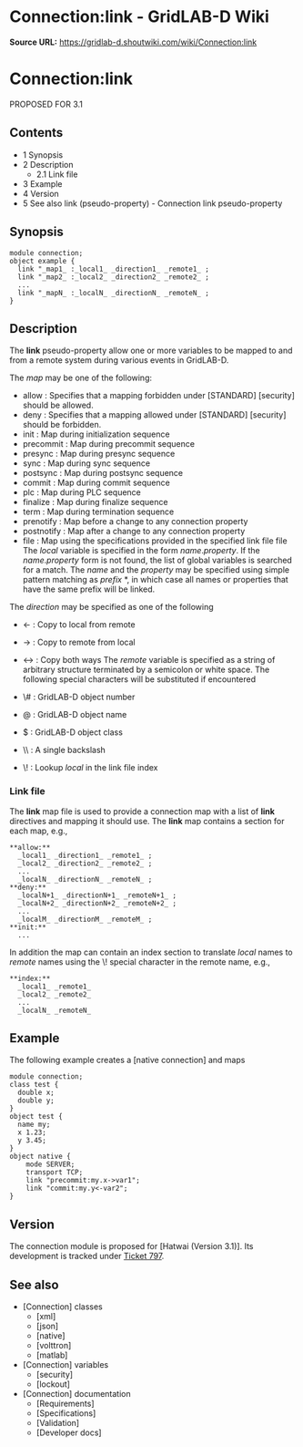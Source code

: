 # Connection:link - GridLAB-D Wiki

**Source URL:** https://gridlab-d.shoutwiki.com/wiki/Connection:link
# Connection:link

PROPOSED FOR 3.1 

## Contents

  * 1 Synopsis
  * 2 Description
    * 2.1 Link file
  * 3 Example
  * 4 Version
  * 5 See also
link (pseudo-property) \- Connection link pseudo-property 

## Synopsis
    
    
    module connection;
    object example {
      link "_map1_ :_local1_ _direction1_ _remote1_ ;
      link "_map2_ :_local2_ _direction2_ _remote2_ ;
      ...
      link "_mapN_ :_localN_ _directionN_ _remoteN_ ;
    }
    

## Description

The **link** pseudo-property allow one or more variables to be mapped to and from a remote system during various events in GridLAB-D. 

The _map_ may be one of the following: 

  * allow : Specifies that a mapping forbidden under [STANDARD] [security] should be allowed.
  * deny : Specifies that a mapping allowed under [STANDARD] [security] should be forbidden.
  * init : Map during initialization sequence
  * precommit : Map during precommit sequence
  * presync : Map during presync sequence
  * sync : Map during sync sequence
  * postsync : Map during postsync sequence
  * commit : Map during commit sequence
  * plc : Map during PLC sequence
  * finalize : Map during finalize sequence
  * term : Map during termination sequence
  * prenotify : Map before a change to any connection property
  * postnotify : Map after a change to any connection property
  * file : Map using the specifications provided in the specified link file file
The _local_ variable is specified in the form _name_._property_. If the _name_._property_ form is not found, the list of global variables is searched for a match. The _name_ and the _property_ may be specified using simple pattern matching as _prefix_ *, in which case all names or properties that have the same prefix will be linked. 

The _direction_ may be specified as one of the following 

  * <\- : Copy to local from remote
  * -> : Copy to remote from local
  * <-> : Copy both ways
The _remote_ variable is specified as a string of arbitrary structure terminated by a semicolon or white space. The following special characters will be substituted if encountered 

  * \\# : GridLAB-D object number
  * \@ : GridLAB-D object name
  * \$ : GridLAB-D object class
  * \\\ : A single backslash
  * \\! : Lookup _local_ in the link file index
### Link file

The **link** map file is used to provide a connection map with a list of **link** directives and mapping it should use. The **link** map contains a section for each map, e.g., 
    
    
    **allow:** 
      _local1_ _direction1_ _remote1_ ;
      _local2_ _direction2_ _remote2_ ;
      ...
      _localN_ _directionN_ _remoteN_ ; 
    **deny:**
      _localN+1_ _directionN+1_ _remoteN+1_ ;
      _localN+2_ _directionN+2_ _remoteN+2_ ;
      ...
      _localM_ _directionM_ _remoteM_ ;
    **init:**
      ...
    

In addition the map can contain an index section to translate _local_ names to _remote_ names using the \\! special character in the remote name, e.g., 
    
    
    **index:**
      _local1_ _remote1_
      _local2_ _remote2_
      ...
      _localN_ _remoteN_
    

## Example

The following example creates a [native connection] and maps 
    
    
    module connection;
    class test {
      double x;
      double y;  
    }
    object test {
      name my;
      x 1.23;
      y 3.45;
    }
    object native {
    	mode SERVER;
    	transport TCP;
    	link "precommit:my.x->var1";
    	link "commit:my.y<-var2";
    }
    

## Version

The connection module is proposed for [Hatwai (Version 3.1)]. Its development is tracked under [Ticket 797](http://sourceforge.net/p/gridlab-d/tickets/797). 

## See also

  * [Connection] classes 
    * [xml]
    * [json]
    * [native]
    * [volttron]
    * [matlab]
  * [Connection] variables 
    * [security]
    * [lockout]
  * [Connection] documentation 
    * [Requirements]
    * [Specifications]
    * [Validation]
    * [Developer docs]
